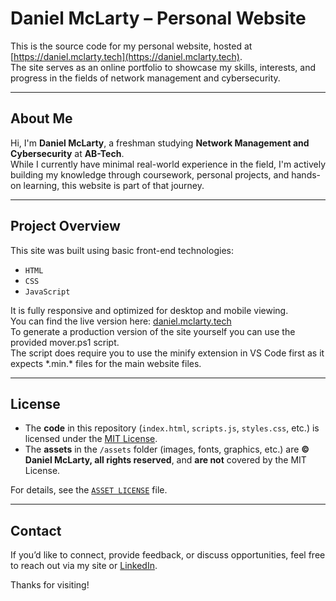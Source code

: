 # Daniel McLarty – Personal Website

This is the source code for my personal website, hosted at [https://daniel.mclarty.tech](https://daniel.mclarty.tech).  
The site serves as an online portfolio to showcase my skills, interests, and progress in the fields of network management and cybersecurity.

---

## About Me

Hi, I'm **Daniel McLarty**, a freshman studying **Network Management and Cybersecurity** at **AB-Tech**.  
While I currently have minimal real-world experience in the field, I'm actively building my knowledge through coursework, personal projects, and hands-on learning, this website is part of that journey.

---

## Project Overview

This site was built using basic front-end technologies:
- `HTML`
- `CSS`
- `JavaScript`

It is fully responsive and optimized for desktop and mobile viewing.  
You can find the live version here: [daniel.mclarty.tech](https://daniel.mclarty.tech)  
To generate a production version of the site yourself you can use the provided mover.ps1 script.  
The script does require you to use the minify extension in VS Code first as it expects \*.min.\* files for the main website files.  

---

## License

- The **code** in this repository (`index.html`, `scripts.js`, `styles.css`, etc.) is licensed under the [MIT License](LICENSE).
- The **assets** in the `/assets` folder (images, fonts, graphics, etc.) are **© Daniel McLarty, all rights reserved**, and **are not** covered by the MIT License.

For details, see the [`ASSET LICENSE`](src/assets/ASSET_LICENSE) file.

---

## Contact

If you’d like to connect, provide feedback, or discuss opportunities, feel free to reach out via my site or [LinkedIn](https://www.linkedin.com/in/daniel-mclarty-709a6b34b/).

Thanks for visiting!
